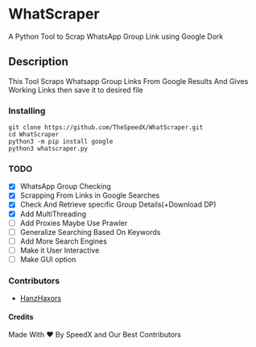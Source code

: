# WhatScraper
A Python Tool to Scrap WhatsApp Group Link using Google Dork

## Description
This Tool Scraps Whatsapp Group Links From Google Results And Gives Working Links then save it to desired file

### Installing

```
git clone https://github.com/TheSpeedX/WhatScraper.git
cd WhatScraper
python3 -m pip install google
python3 whatscraper.py
```
### TODO
 - [x] WhatsApp Group Checking  <br>
 - [x] Scrapping From Links in Google Searches <br>
 - [x] Check And Retrieve specific Group Details(+Download DP)  <br>
 - [x] Add MultiThreading <br>
 - [ ] Add Proxies Maybe Use Prawler<br>
 - [ ] Generalize Searching Based On Keywords <br>
 - [ ] Add More Search Engines <br>
 - [ ] Make it User Interactive <br>
 - [ ] Make GUI option <br>

### Contributors
- [HanzHaxors](https://github.com/HanzHaxors)

#### Credits
Made With ❤ By SpeedX and Our Best Contributors
